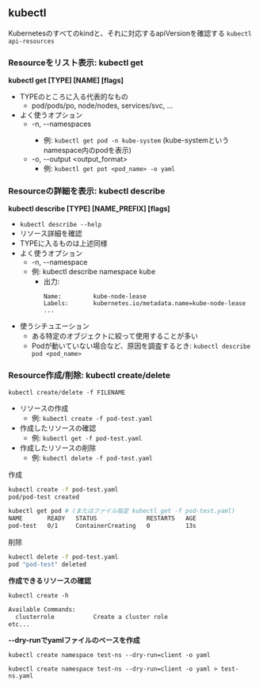 ## kubectl

Kubernetesのすべてのkindと、それに対応するapiVersionを確認する
`kubectl api-resources`

### Resourceをリスト表示: kubectl get

**kubectl get [TYPE] [NAME] [flags]**

- TYPEのところに入る代表的なもの
  - pod/pods/po, node/nodes, services/svc, ...
- よく使うオプション
  - -n, --namespaces <namespace>
    - 例: `kubectl get pod -n kube-system` (kube-systemというnamespace内のpodを表示)
  - -o, --output <output_format>
    - 例: `kubectl get pot <pod_name> -o yaml`

### Resourceの詳細を表示: kubectl describe

**kubectl describe [TYPE] [NAME_PREFIX] [flags]**

- `kubectl describe --help`
- リソース詳細を確認
- TYPEに入るものは上述同様
- よく使うオプション
  - -n, --namespace <namespace>
  - 例: kubectl describe namespace kube
    - 出力: 
      ```
      Name:         kube-node-lease
      Labels:       kubernetes.io/metadata.name=kube-node-lease
      ...
      ```
- 使うシチュエーション
  - ある特定のオブジェクトに絞って使用することが多い
  - Podが動いていない場合など、原因を調査するとき: `kubectl describe pod <pod_name>`

### Resource作成/削除: kubectl create/delete

`kubectl create/delete -f FILENAME`
- リソースの作成
  - 例: `kubectl create -f pod-test.yaml`
- 作成したリソースの確認
  - 例: `kubectl get -f pod-test.yaml`
- 作成したリソースの削除
  - 例: `kubectl delete -f pod-test.yaml`

作成
```bash
kubectl create -f pod-test.yaml
pod/pod-test created
```

```bash
kubectl get pod # (またはファイル指定 kubectl get -f pod-test.yaml)                                          
NAME       READY   STATUS              RESTARTS   AGE
pod-test   0/1     ContainerCreating   0          13s
```

削除
```bash
kubectl delete -f pod-test.yaml
pod "pod-test" deleted
```

**作成できるリソースの確認**

`kubectl create -h`

```bash
Available Commands:
  clusterrole           Create a cluster role
etc...
```

**--dry-runでyamlファイルのベースを作成**

`kubectl create namespace test-ns --dry-run=client -o yaml`

`kubectl create namespace test-ns --dry-run=client -o yaml > test-ns.yaml`